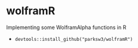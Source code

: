 # wolframR
Implementing some WolframAlpha functions in R

* `devtools::install_github("parksw3/wolframR")`

